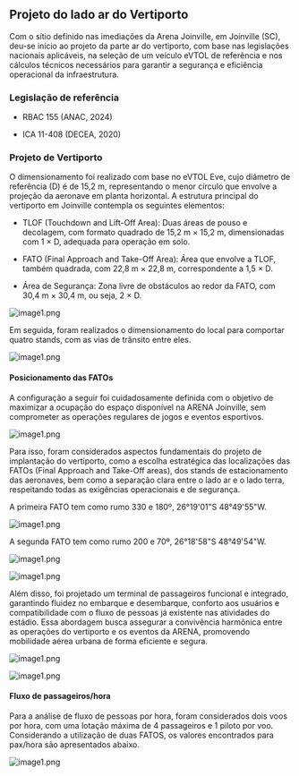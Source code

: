 ## Projeto do lado ar do Vertiporto

Com o sítio definido nas imediações da Arena Joinville, em Joinville (SC), deu-se início ao projeto da parte ar do vertiporto, com base nas legislações nacionais aplicáveis, na seleção de um veículo eVTOL de referência e nos cálculos técnicos necessários para garantir a segurança e eficiência operacional da infraestrutura.

### Legislação de referência

- RBAC 155 (ANAC, 2024)

- ICA 11-408 (DECEA, 2020)

### Projeto de Vertiporto

O dimensionamento foi realizado com base no eVTOL Eve, cujo diâmetro de referência (D) é de 15,2 m, representando o menor círculo que envolve a projeção da aeronave em planta horizontal. A estrutura principal do vertiporto em Joinville contempla os seguintes elementos:

- TLOF (Touchdown and Lift-Off Area): Duas áreas de pouso e decolagem, com formato quadrado de 15,2 m × 15,2 m, dimensionadas com 1 × D, adequada para operação em solo.

- FATO (Final Approach and Take-Off Area): Área que envolve a TLOF, também quadrada, com 22,8 m × 22,8 m, correspondente a 1,5 × D.

- Área de Segurança: Zona livre de obstáculos ao redor da FATO, com 30,4 m × 30,4 m, ou seja, 2 × D.

![image1.png](imagens/esquema_fato.jpeg)

Em seguida, foram realizados o dimensionamento do local para comportar quatro stands, com as vias de trânsito entre eles.

![image1.png](imagens/lado_ar.jpeg)

#### Posicionamento das FATOs

A configuração a seguir foi cuidadosamente definida com o objetivo de maximizar a ocupação do espaço disponível na ARENA Joinville, sem comprometer as operações regulares de jogos e eventos esportivos. 

![image1.png](imagens/lado_ar2.jpeg)

Para isso, foram considerados aspectos fundamentais do projeto de implantação do vertiporto, como a escolha estratégica das localizações das FATOs (Final Approach and Take-Off areas), dos stands de estacionamento das aeronaves, bem como a separação clara entre o lado ar e o lado terra, respeitando todas as exigências operacionais e de segurança. 

A primeira FATO tem como rumo 330 e 180º, 26°19'01"S 48°49'55"W.

![image1.png](imagens/FATO1.jpeg)

A segunda FATO tem como rumo 200 e 70º, 26°18'58"S 48°49'54"W.

![image1.png](imagens/FATO2.jpeg)

![image1.png](imagens/FATOs.jpeg)

Além disso, foi projetado um terminal de passageiros funcional e integrado, garantindo fluidez no embarque e desembarque, conforto aos usuários e compatibilidade com o fluxo de pessoas já existente nas atividades do estádio. Essa abordagem busca assegurar a convivência harmônica entre as operações do vertiporto e os eventos da ARENA, promovendo mobilidade aérea urbana de forma eficiente e segura.

![image1.png](imagens/lateral.jpeg)

![image1.png](imagens/fachada.jpeg)


#### Fluxo de passageiros/hora

Para a análise de fluxo de pessoas por hora, foram considerados dois voos por hora, com uma lotação máxima de 4 passageiros e 1 piloto por voo. Considerando a utilização de duas FATOS, os valores encontrados para pax/hora são apresentados abaixo.

![image1.png](imagens/pessoas.jpeg)
